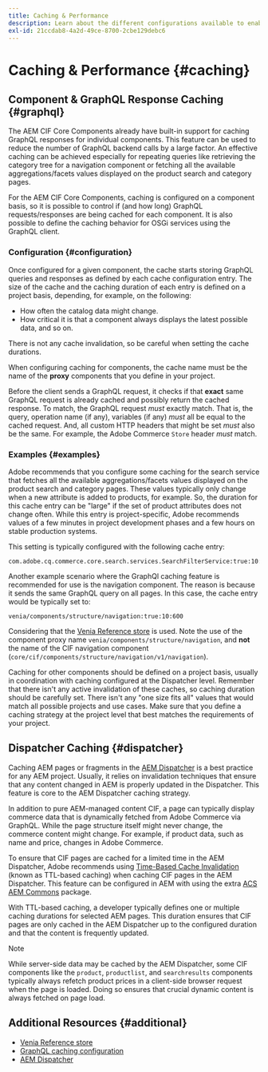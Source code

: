 ```yaml
---
title: Caching & Performance
description: Learn about the different configurations available to enable GraphQL and content caching to optimize the performance of your commerce implementation.
exl-id: 21ccdab8-4a2d-49ce-8700-2cbe129debc6
---
```

# Caching & Performance {#caching}

## Component & GraphQL Response Caching {#graphql}

The AEM CIF Core Components already have built-in support for caching GraphQL responses for individual components. This feature can be used to reduce the number of GraphQL backend calls by a large factor. An effective caching can be achieved especially for repeating queries like retrieving the category tree for a navigation component or fetching all the available aggregations/facets values displayed on the product search and category pages.

For the AEM CIF Core Components, caching is configured on a component basis, so it is possible to control if (and how long) GraphQL requests/responses are being cached for each component. It is also possible to define the caching behavior for OSGi services using the GraphQL client.

### Configuration {#configuration}

Once configured for a given component, the cache starts storing GraphQL queries and responses as defined by each cache configuration entry. The size of the cache and the caching duration of each entry is defined on a project basis, depending, for example, on the following:

* How often the catalog data might change.
* How critical it is that a component always displays the latest possible data, and so on.

There is not any cache invalidation, so be careful when setting the cache durations.

When configuring caching for components, the cache name must be the name of the **proxy** components that you define in your project.

Before the client sends a GraphQL request, it checks if that **exact** same GraphQL request is already cached and possibly return the cached response. To match, the GraphQL request _must_ exactly match. That is, the query, operation name (if any), variables (if any) _must_ all be equal to the cached request. And, all custom HTTP headers that might be set _must_ also be the same. For example, the Adobe Commerce `Store` header _must_ match.

### Examples {#examples}

Adobe recommends that you configure some caching for the search service that fetches all the available aggregations/facets values displayed on the product search and category pages. These values typically only change when a new attribute is added to products, for example. So, the duration for this cache entry can be "large" if the set of product attributes does not change often. While this entry is project-specific, Adobe recommends values of a few minutes in project development phases and a few hours on stable production systems.

This setting is typically configured with the following cache entry:

```
com.adobe.cq.commerce.core.search.services.SearchFilterService:true:10:3600
```

Another example scenario where the GraphQl caching feature is recommended for use is the navigation component. The reason is because it sends the same GraphQL query on all pages. In this case, the cache entry would be typically set to:

```
venia/components/structure/navigation:true:10:600
```

Considering that the [Venia Reference store](https://github.com/adobe/aem-cif-guides-venia) is used. Note the use of the component proxy name `venia/components/structure/navigation`, and **not** the name of the CIF navigation component (`core/cif/components/structure/navigation/v1/navigation`).

Caching for other components should be defined on a project basis, usually in coordination with caching configured at the Dispatcher level. Remember that there isn't any active invalidation of these caches, so caching duration should be carefully set. There isn't any "one size fits all" values that would match all possible projects and use cases. Make sure that you define a caching strategy at the project level that best matches the requirements of your project.

## Dispatcher Caching {#dispatcher}

Caching AEM pages or fragments in the [AEM Dispatcher](https://experienceleague.adobe.com/docs/experience-manager-dispatcher/using/dispatcher.html) is a best practice for any AEM project. Usually, it relies on invalidation techniques that ensure that any content changed in AEM is properly updated in the Dispatcher. This feature is core to the AEM Dispatcher caching strategy.

In addition to pure AEM-managed content CIF, a page can typically display commerce data that is dynamically fetched from Adobe Commerce via GraphQL. While the page structure itself might never change, the commerce content might change. For example, if product data, such as name and price, changes in Adobe Commerce.

To ensure that CIF pages are cached for a limited time in the AEM Dispatcher, Adobe recommends using [Time-Based Cache Invalidation](https://experienceleague.adobe.com/docs/experience-manager-dispatcher/using/configuring/dispatcher-configuration.html#configuring-time-based-cache-invalidation-enablettl) (known as TTL-based caching) when caching CIF pages in the AEM Dispatcher. This feature can be configured in AEM with using the extra [ACS AEM Commons](https://adobe-consulting-services.github.io/acs-aem-commons/) package.

With TTL-based caching, a developer typically defines one or multiple caching durations for selected AEM pages. This duration ensures that CIF pages are only cached in the AEM Dispatcher up to the configured duration and that the content is frequently updated.

>[!NOTE]
>
>While server-side data may be cached by the AEM Dispatcher, some CIF components like the `product`, `productlist`, and `searchresults` components typically always refetch product prices in a client-side browser request when the page is loaded. Doing so ensures that crucial dynamic content is always fetched on page load.

## Additional Resources {#additional}

* [Venia Reference store](https://github.com/adobe/aem-cif-guides-venia)
* [GraphQL caching configuration](https://github.com/adobe/commerce-cif-graphql-client#caching)
* [AEM Dispatcher](https://experienceleague.adobe.com/docs/experience-manager-dispatcher/using/dispatcher.html)
